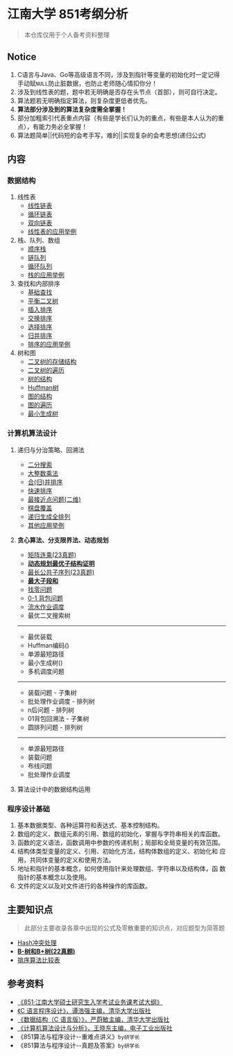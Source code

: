 # 江南大学 851考纲分析

> 本仓库仅用于个人备考资料整理

## Notice

1. C语言与Java、Go等高级语言不同，涉及到指针等变量的初始化时一定记得手动赋`NULL`防止脏数据，也防止老师随心情扣你分！
2. 涉及到线性表的题，题中若无明确是否存在头节点（首部），则可自行决定。
3. 算法题若无明确指定算法，则复杂度更低者优先。
4. **算法部分涉及到的算法复杂度需全掌握！**
5. 部分加粗索引代表重点内容（有些是学长们认为的重点，有些是本人认为的重点），有能力务必全掌握！
6. 算法题简单||代码短的会考手写，难的||实现复杂的会考思想(递归公式)

## 内容

### 数据结构

1. 线性表
   - [线性链表](structs/01/1_LineList.c)
   - [循环链表](structs/01/1_CircList.c)
   - [双向链表](structs/01/1_DoubList.c)
   - [线性表的应用举例](structs/01/1_Usage_List.c)
2. 栈、队列、数组
   - [顺序栈](structs/02/2_SeqStack.c)
   - [链队列](structs/02/2_LinkQueue.c)
   - [循环队列](structs/02/2_SeqQueue.c)
   - [栈的应用举例](structs/02/2_Usage_Stack.c)
3. 查找和内部排序
   - [基础查找](structs/03/03_Search.c)
   - [平衡二叉树](structs/03/03_BalancedTree.c)
   - [插入排序](structs/03/03_Sort_Insert.c)
   - [交换排序](structs/03/03_Sort_Exchange.c)
   - [选择排序](structs/03/03_Sort_Select.c)
   - [归并排序](structs/03/03_Sort_Merge.c)
   - [排序的应用举例](structs/03/03_USage_Sort.c)
4. 树和图
   - [二叉树的存储结构](structs/04/4_BTree.c)
   - [二叉树的遍历](structs/04/4_BTree_Traverse.c)
   - [树的结构](structs/04/4_Tree_Struct.c)
   - [Huffman树](structs/04/4_Tree_Huffman.c)
   - [图的结构](structs/04/4_Graph.c)
   - [图的遍历](structs/04/4_Graph_Traverse.c)
   - [最小生成树](structs/04/4_Graph_MinSpanning.c)

### 计算机算法设计
1. 递归与分治策略、回溯法
   - [二分搜索](structs/03/03_Search.c)
   - [大整数乘法](algorithm/01/01_LIMultiply.c)
   - [合(归)并排序](structs/03/03_Sort_Merge.c)
   - [快速排序](structs/03/03_Sort_Exchange.c#L25)
   - [最接近点问题(二维)](algorithm/01/01_ClosestPoint.cpp)
   - [棋盘覆盖](algorithm/01/01_ChessboardOverlay.c)
   - [递归生成全排列](algorithm/01/01_FullPerm.c)
   - [其他应用举例](algorithm/01/01_Usage.c)
2. **贪心算法、分支限界法、动态规划**

   - [矩阵连乘(23真题)](algorithm/02/02_MatrixChain.c)
   - [**动态规划最优子结构证明**](kpoints/Proof.md)
   - [最长公共子序列(23真题)](algorithm/02/02_LongestCommonSubs.c)
   - [**最大子段和**](algorithm/02/02_MaxSubsSum.c)
   - [找零问题](algorithm/02/02_ChangeProblem.c)
   - [0-1 背包问题](algorithm/02/02_01Package.c)
   - [流水作业调度](algorithm/02/02_FlowShop.cpp)
   - 最优二叉搜索树
   <hr>

   - 最优装载
   - Huffman编码()
   - 单源最短路径
   - 最小生成树()
   - 多机调度问题
   <hr>

   - 装载问题 - 子集树
   - 批处理作业调度 - 排列树
   - n后问题 - 排列树
   - 01背包回溯法 - 子集树
   - 圆排列问题 - 排列树
   <hr>

   - 单源最短路径
   - 装载问题
   - 布线问题
   - 批处理作业调度
3. 算法设计中的数据结构运用

### 程序设计基础

1. 基本数据类型、各种运算符和表达式、基本控制结构。
2. 数组的定义、数组元素的引用、数组的初始化，掌握与字符串相关的库函数。
3. 函数的定义语法，函数调用中参数的传递机制；局部和全局变量的有效范围。
4. 结构体类型变量的定义、引用、初始化方法，结构体数组的定义、初始化和 应用，共同体变量的定义和使用方法。
5. 地址和指针的基本概念，如何使用指针来处理数组、字符串以及结构体，函 数指针的基本概念以及使用。
6. 文件的定义以及对文件进行的各种操作的库函数。

## 主要知识点

> 此部分主要收录各章中出现的公式及零散重要的知识点，对应题型为简答题

- [Hash冲突处理](kpoints/Hash.md)
- [**B-树和B+树(22真题)**](structs/03/03_B&BPlusTree.c)
- [排序算法比较表](kpoints/CompareSort.md)

## 参考资料

- [《851·江南大学硕士研究生入学考试业务课考试大纲》](docs/2024_851.pdf)
- [《C 语言程序设计》，谭浩强主编，清华大学出版社](docs/C语言程序设计.pdf)
- [《数据结构（C 语言版）》，严蔚敏主编，清华大学出版社](docs/数据结构(C语言).pdf)
- [《计算机算法设计与分析》，王晓东主编，电子工业出版社](docs/计算机算法设计与分析.pdf)
- 《851算法与程序设计--重难点讲义》`by研学长`
- 《851算法与程序设计--真题及答案》`by研学长`
